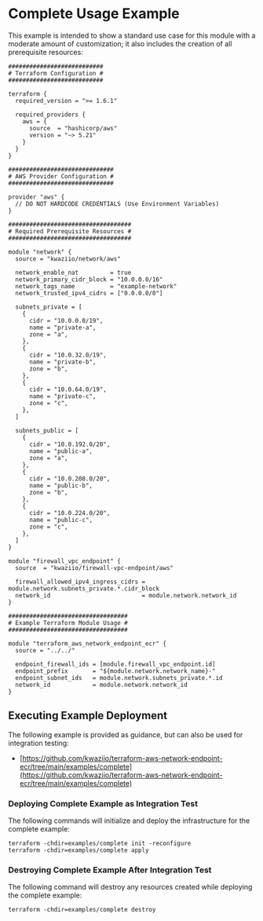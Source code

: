# Complete Usage Example

This example is intended to show a standard use case for this module with a moderate amount of customization; it also includes the creation of all prerequisite resources:

```HCL
###########################
# Terraform Configuration #
###########################

terraform {
  required_version = ">= 1.6.1"

  required_providers {
    aws = {
      source  = "hashicorp/aws"
      version = "~> 5.21"
    }
  }
}

##############################
# AWS Provider Configuration #
##############################

provider "aws" {
  // DO NOT HARDCODE CREDENTIALS (Use Environment Variables)
}

###################################
# Required Prerequisite Resources #
###################################

module "network" {
  source = "kwaziio/network/aws"

  network_enable_nat         = true
  network_primary_cidr_block = "10.0.0.0/16"
  network_tags_name          = "example-network"
  network_trusted_ipv4_cidrs = ["0.0.0.0/0"]

  subnets_private = [
    {
      cidr = "10.0.0.0/19",
      name = "private-a",
      zone = "a",
    },
    {
      cidr = "10.0.32.0/19",
      name = "private-b",
      zone = "b",
    },
    {
      cidr = "10.0.64.0/19",
      name = "private-c",
      zone = "c",
    },
  ]

  subnets_public = [
    {
      cidr = "10.0.192.0/20",
      name = "public-a",
      zone = "a",
    },
    {
      cidr = "10.0.208.0/20",
      name = "public-b",
      zone = "b",
    },
    {
      cidr = "10.0.224.0/20",
      name = "public-c",
      zone = "c",
    },
  ]
}

module "firewall_vpc_endpoint" {
  source  = "kwaziio/firewall-vpc-endpoint/aws"

  firewall_allowed_ipv4_ingress_cidrs = module.network.subnets_private.*.cidr_block
  network_id                          = module.network.network_id
}

##################################
# Example Terraform Module Usage #
##################################

module "terraform_aws_network_endpoint_ecr" {
  source = "../../"

  endpoint_firewall_ids = [module.firewall_vpc_endpoint.id]
  endpoint_prefix       = "${module.network.network_name}-"
  endpoint_subnet_ids   = module.network.subnets_private.*.id
  network_id            = module.network.network_id
}
```

## Executing Example Deployment

The following example is provided as guidance, but can also be used for integration testing:

* [https://github.com/kwaziio/terraform-aws-network-endpoint-ecr/tree/main/examples/complete](https://github.com/kwaziio/terraform-aws-network-endpoint-ecr/tree/main/examples/complete)

### Deploying Complete Example as Integration Test

The following commands will initialize and deploy the infrastructure for the complete example:

```SHELL
terraform -chdir=examples/complete init -reconfigure
terraform -chdir=examples/complete apply
```

### Destroying Complete Example After Integration Test

The following command will destroy any resources created while deploying the complete example:

```SHELL
terraform -chdir=examples/complete destroy
```
